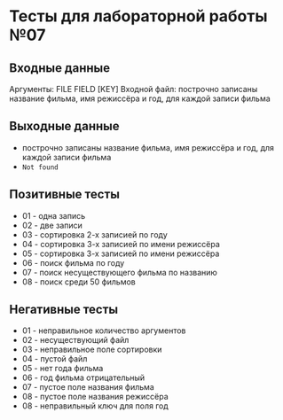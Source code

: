 # Тесты для лабораторной работы №07

## Входные данные
Аргументы: FILE FIELD [KEY]
Входной файл: построчно записаны название фильма, имя режиссёра и год, для каждой записи фильма

## Выходные данные
-   построчно записаны название фильма, имя режиссёра и год, для каждой записи фильма
-   `Not found`

## Позитивные тесты
- 01 - одна запись
- 02 - две записи
- 03 - сортировка 2-х записией по году
- 04 - сортировка 3-х записией по имени режиссёра
- 05 - сортировка 3-х записией по имени режиссёра
- 06 - поиск фильма по году
- 07 - поиск несуществующего фильма по названию
- 08 - поиск среди 50 фильмов

## Негативные тесты
- 01 - неправильное количество аргументов
- 02 - несуществующий файл
- 03 - неправильное поле сортировки
- 04 - пустой файл
- 05 - нет года фильма
- 06 - год фильма отрицательный
- 07 - пустое поле названия фильма
- 08 - пустое поле названия режиссёра
- 08 - неправильный ключ для поля год
